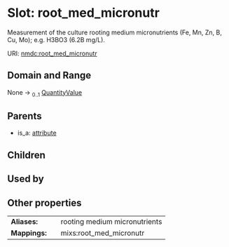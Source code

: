 
# Slot: root_med_micronutr


Measurement of the culture rooting medium micronutrients (Fe, Mn, Zn, B, Cu, Mo); e.g. H3BO3 (6.2B mg/L).

URI: [nmdc:root_med_micronutr](https://microbiomedata/meta/root_med_micronutr)


## Domain and Range

None &#8594;  <sub>0..1</sub> [QuantityValue](QuantityValue.md)

## Parents

 *  is_a: [attribute](attribute.md)

## Children


## Used by


## Other properties

|  |  |  |
| --- | --- | --- |
| **Aliases:** | | rooting medium micronutrients |
| **Mappings:** | | mixs:root_med_micronutr |

